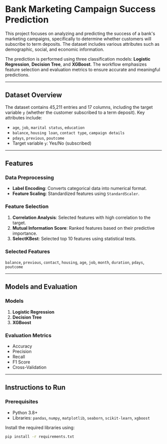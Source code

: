 # Bank Marketing Campaign Success Prediction

This project focuses on analyzing and predicting the success of a bank's marketing campaigns, specifically to determine whether customers will subscribe to term deposits. The dataset includes various attributes such as demographic, social, and economic information.

The prediction is performed using three classification models: **Logistic Regression**, **Decision Tree**, and **XGBoost**. The workflow emphasizes feature selection and evaluation metrics to ensure accurate and meaningful predictions.

---

## Dataset Overview

The dataset contains 45,211 entries and 17 columns, including the target variable `y` (whether the customer subscribed to a term deposit). Key attributes include:

- `age`, `job`, `marital status`, `education`
- `balance`, `housing loan`, `contact type`, `campaign details`
- `pdays`, `previous`, `poutcome`
- Target variable `y`: Yes/No (subscribed)

---

## Features

### Data Preprocessing
- **Label Encoding**: Converts categorical data into numerical format.
- **Feature Scaling**: Standardized features using `StandardScaler`.

### Feature Selection
1. **Correlation Analysis**: Selected features with high correlation to the target.
2. **Mutual Information Score**: Ranked features based on their predictive importance.
3. **SelectKBest**: Selected top 10 features using statistical tests.

### Selected Features
`balance`, `previous`, `contact`, `housing`, `age`, `job`, `month`, `duration`, `pdays`, `poutcome`

---

## Models and Evaluation

### Models
1. **Logistic Regression**
2. **Decision Tree**
3. **XGBoost**

### Evaluation Metrics
- Accuracy
- Precision
- Recall
- F1 Score
- Cross-Validation

---

## Instructions to Run

### Prerequisites
- Python 3.8+
- Libraries: `pandas`, `numpy`, `matplotlib`, `seaborn`, `scikit-learn`, `xgboost`

Install the required libraries using:
```bash
pip install -r requirements.txt
